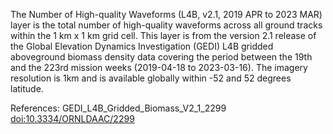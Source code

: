 The Number of High-quality Waveforms (L4B, v2.1, 2019 APR to 2023 MAR) layer is the total number of high-quality waveforms across all ground tracks within the 1 km x 1 km grid cell. This layer is from the version 2.1 release of the Global Elevation Dynamics Investigation (GEDI) L4B gridded aboveground biomass density data covering the period between the 19th and the 223rd mission weeks (2019-04-18 to 2023-03-16). The imagery resolution is 1km and is available globally within -52 and 52 degrees latitude.

References: GEDI_L4B_Gridded_Biomass_V2_1_2299 [doi:10.3334/ORNLDAAC/2299](https://doi.org/10.3334/ORNLDAAC/2299)
